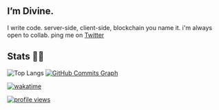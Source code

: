 ## I’m Divine.

I write code. server-side, client-side, blockchain you name it. i'm always open to collab. ping me on [Twitter](https://twitter.com/divine_edeh1) 

## Stats 👩‍💻
![Top Langs](https://github-readme-stats.vercel.app/api/top-langs/?username=nmasi322&layout=compact&theme=tokyonight)
<a href="http://www.github.com/nmasi322"><img src="https://activity-graph.herokuapp.com/graph?username=nmasi322&bg_color=181824&color=14b8a6&line=22c55e&point=14b8a6&area_color=181824&area=true&hide_border=true&custom_title=GitHub%20Commits%20Graph" alt="GitHub Commits Graph" /></a>

[![wakatime](https://wakatime.com/badge/user/d56946e6-ea1a-4912-b46f-6ac69e2e9dac.svg)](https://wakatime.com/@d56946e6-ea1a-4912-b46f-6ac69e2e9dac)

[![profile views](https://visitcount.itsvg.in/api?id=nmasi322&label=Profile%20Views&color=0&icon=0&pretty=false)](https://visitcount.itsvg.in)


<!---
nmasi322/nmasi322 is a ✨ special ✨ repository because its `README.md` (this file) appears on your GitHub profile.
You can click the Preview link to take a look at your changes.
--->
